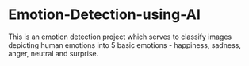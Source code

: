 # Emotion-Detection-using-AI
This is an emotion detection project which serves to classify images depicting human emotions into 5 basic emotions - happiness, sadness, anger, neutral and surprise. 

